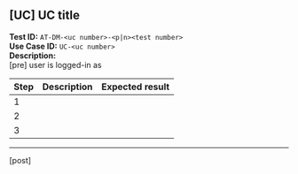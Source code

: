 [UC] UC title
---

**Test ID:** `AT-DM-<uc number>-<p|n><test number>` </br>
**Use Case ID:** `UC-<uc number>`</br>
**Description:** </br>
[pre] user is logged-in as </br>

| **Step** | **Description** | **Expected result** |
|---|---|---|
|1|  |  |
|2|  |  |
|3|  |  |
---

[post] 